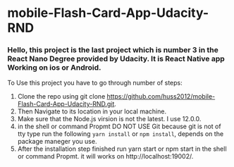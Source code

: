 # mobile-Flash-Card-App-Udacity-RND

### Hello, this project is the last project which is number 3 in the React Nano Degree provided by Udacity. It is React Native app Working on ios or Android. 
 To Use this project you have to go through number of steps: 
1. Clone the repo using git clone https://github.com/huss2012/mobile-Flash-Card-App-Udacity-RND.git.
2. Then Navigate to its location in your local machine.
3. Make sure that the Node.js virsion is not the latest. I use 12.0.0.
4. in the shell or command Propmt DO NOT USE Git because git is not of tty type run the following `yarn install` or `npm install`, depends on the package maneger you use.
5. After the installation step finished run yarn start or npm start in the shell or command Propmt. it will works on http://localhost:19002/.
